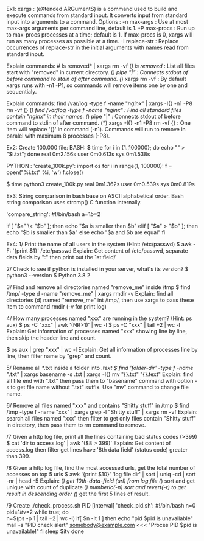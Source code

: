 Ex1: 
xargs   : (eXtended ARGumentS) is a command used to build and execute commands from standard input. 
		  It converts input from standard input into arguments to a command.
Options : 
-n max-args     : Use at most max-args arguments per  command  line, default is 1.
-P max-procs    : Run up to max-procs processes at a time; default is 1. If max-procs is 0, xargs will run as 
				  many processes as possible at a time.
-I replace-str  : Replace occurrences of replace-str in the initial arguments with names read from standard input.

Explain commands: # ls removed* | xargs rm -vf
(*) ls removed*     : List all files start with "removed" in current directory.
(*) pipe "|"        : Connects stdout of before command to stdin of after command.
(*) xargs rm -vf    : By default xargs runs with -n1 -P1, so commands will remove items one by one and sequentialy.

Explain commands: find /var/log -type f -name "*nginx*" | xargs -I{} -n1 -P8 rm -vf {}
(*) find /var/log -type f -name "*nginx*"   : Find all standard files contain "nginx" in their names.
(*) pipe "|"                                : Connects stdout of before command to stdin of after command.
(*) xargs -I{} -n1 -P8 rm -vf {}          	: One item will replace '{}' in command (-n1). Commands will run to 
											  remove in paralel with maximum 8 processes (-P8).

Ex2:
Create 100.000 file:
BASH: 
$ time for i in {1..100000}; do echo "" > "$i.txt"; done
real    0m2.156s
user    0m0.613s
sys     0m1.538s

PYTHON  :
'create_100k.py':
import os
for i in range(1, 100000):
    f = open("%i.txt" %i, 'w')
    f.close()

$ time python3 create_100k.py
real    0m1.362s
user    0m0.539s
sys     0m0.819s


Ex3:
String comparison in bash base on ASCII alphabetical order. 
Bash string comparison uses strcmp() C function internally. 

'compare_string':
#!/bin/bash
a=$1
b=$2

if [ "$a" \< "$b" ]; then
        echo "$a is smaller then $b"
elif [ "$a" \> "$b" ]; then
        echo "$b is smaller than $a"
    else
        echo "$a and $b are equal"
fi

Ex4:
1/ Print the name of all users in the system (Hint: /etc/passwd)
$ awk -F: '{print $1}' /etc/passwd
Explain: Get content of /etc/passwd, separate data fields by ":" then print out the 1st field/

2/ Check to see if python is installed in your server, what's its version?
$ python3 --version
$ Python 3.8.2

3/ Find and remove all directories named "remove_me" inside /tmp
$ find /tmp/ -type d -name "remove_me" | xargs rmdir -v
Explain: find all directories (d) named "remove_me" int /tmp/, then use xargs to pass these item to command 
		 rmdir (-v for print log)

4/ How many processes named "xxx" are running in the system? (Hint: ps aux)
$ ps -C "xxx" | awk '(NR>1)' | wc -l
$ ps -C "xxx" | tail +2 | wc -l
Explain: Get information of processes named "xxx" showing line by line, then skip the header line and count.

$ ps aux | grep "xxx" | wc -l 
Explain: Get all information of processes line by line, then filter name by "grep" and count.

5/ Rename all *.txt inside a folder into *.text
$ find 'folder-dir' -type f -name "*.txt" | xargs basename -s .txt | xargs -I{} mv "{}.txt" "{}.text"
Explain: find all file end with ".txt" then pass them to "basename" command with option -s to get file name 
		 without ".txt" suffix. Use "mv" command to change file name. 

6/ Remove all files named "xxx" and contains "Shitty stuff" in /tmp
$ find /tmp -type f -name "xxx" | xargs grep -l "Shitty stuff" | xargs rm -vf
Explain: search all files named "xxx" then filter to get only files contain "Shitty stuff" in directory,
         then pass them to rm command to remove.

/7 Given a http log file, print all the lines containing bad status codes (>399)
$ cat 'dir to access.log' | awk '($8 > 399)'
Explain: Get content of access.log then filter get lines have '8th data field' (status code) greater than 399.

/8 Given a http log file, find the most accessed urls, get the total number of accesses on top 5 urls
$ awk '{print $10}' 'log file dir' | sort | uniq -cd | sort -nr | head -5
Explain:
(*) get 10th-data-field (url) from log file
(*) sort and get unique with count of duplicate
(*) numberic(-n) sort and revert(-r) to get result in descending order
(*) get the first 5 lines of result.

/9 Create ./check_process.sh PID [interval]
'check_pid.sh':
#!/bin/bash
n=0
pid=$1
itv=$2
while true; 
do  
    n=$(ps -p 1 | tail +2 | wc -l)
    if[ $n -lt 1 ]
    then 
        echo "pid $pid is unavailable"
		mail -s "PID check alert" somebody@example.com <<< "Proces PID $pid is unavailable!"
    fi
    sleep $itv
done

